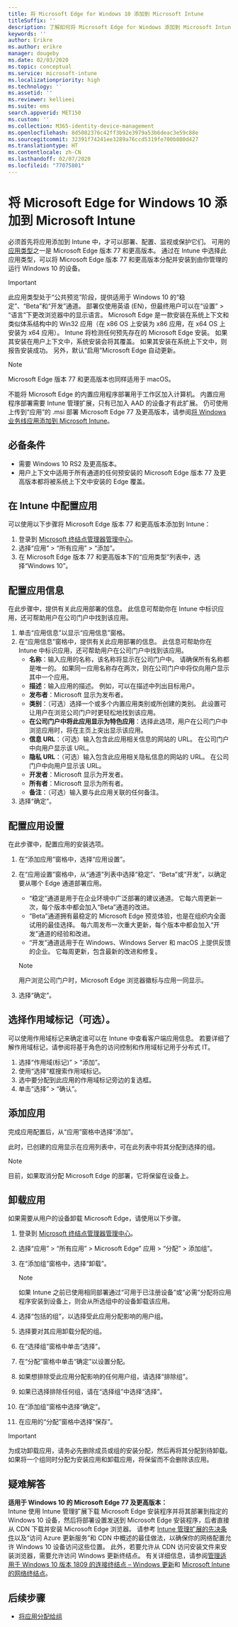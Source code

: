 ```yaml
---
title: 将 Microsoft Edge for Windows 10 添加到 Microsoft Intune
titleSuffix: ''
description: 了解如何将 Microsoft Edge for Windows 添加到 Microsoft Intune。
keywords: ''
author: Erikre
ms.author: erikre
manager: dougeby
ms.date: 02/03/2020
ms.topic: conceptual
ms.service: microsoft-intune
ms.localizationpriority: high
ms.technology: ''
ms.assetid: ''
ms.reviewer: kellieei
ms.suite: ems
search.appverid: MET150
ms.custom: ''
ms.collection: M365-identity-device-management
ms.openlocfilehash: 8d5082376c42ff3b92e3979a53b6deac3e59c88e
ms.sourcegitcommit: 32391f74241ee3289a76ccd5319fe700b800d427
ms.translationtype: HT
ms.contentlocale: zh-CN
ms.lasthandoff: 02/07/2020
ms.locfileid: "77075801"
---
```

# <a name="add-microsoft-edge-for-windows-10-to-microsoft-intune"></a>将 Microsoft Edge for Windows 10 添加到 Microsoft Intune

必须首先将应用添加到 Intune 中，才可以部署、配置、监视或保护它们。 可用的[应用类型](~/apps/apps-add.md#app-types-in-microsoft-intune)之一是 Microsoft Edge 版本 77 和更高版本。 通过在 Intune 中选择此应用类型，可以将 Microsoft Edge 版本 77 和更高版本分配并安装到由你管理的运行 Windows 10 的设备。

> [!IMPORTANT]
> 此应用类型处于“公共预览”阶段，提供适用于 Windows 10 的“稳定”、“Beta”和“开发”通道。 部署仅使用英语 (EN)，但最终用户可以在“设置” > “语言”下更改浏览器中的显示语言。 Microsoft Edge 是一款安装在系统上下文和类似体系结构中的 Win32 应用（在 x86 OS 上安装为 x86 应用，在 x64 OS 上安装为 x64 应用）。 Intune 将检测任何预先存在的 Microsoft Edge 安装。 如果其安装在用户上下文中，系统安装会将其覆盖。 如果其安装在系统上下文中，则报告安装成功。 另外，默认“启用”Microsoft Edge 自动更新。

> [!NOTE]
> Microsoft Edge 版本 77 和更高版本也同样适用于 macOS。
> 
> 不能将 Microsoft Edge 的内置应用程序部署用于工作区加入计算机。 内置应用程序部署需要 Intune 管理扩展，只有已加入 AAD 的设备才有此扩展。 仍可使用上传到“应用”的 .msi 部署 Microsoft Edge 77 及更高版本，请参阅[将 Windows 业务线应用添加到 Microsoft Intune](~/apps/lob-apps-windows.md)。

## <a name="prerequisites"></a>必备条件
- 需要 Windows 10 RS2 及更高版本。
- 用户上下文中适用于所有通道的任何预安装的 Microsoft Edge 版本 77 及更高版本都将被系统上下文中安装的 Edge 覆盖。

## <a name="configure-the-app-in-intune"></a>在 Intune 中配置应用
可以使用以下步骤将 Microsoft Edge 版本 77 和更高版本添加到 Intune：

1. 登录到 [Microsoft 终结点管理器管理中心](https://go.microsoft.com/fwlink/?linkid=2109431)。
2. 选择“应用” > “所有应用” > “添加”。
3. 在 Microsoft Edge 版本 77 和更高版本下的“应用类型”列表中，选择“Windows 10”。

## <a name="configure-app-information"></a>配置应用信息
在此步骤中，提供有关此应用部署的信息。 此信息可帮助你在 Intune 中标识应用，还可帮助用户在公司门户中找到该应用。

1. 单击“应用信息”以显示“应用信息”窗格。
2. 在“应用信息”窗格中，提供有关此应用部署的信息。 此信息可帮助你在 Intune 中标识应用，还可帮助用户在公司门户中找到该应用。
    - **名称**：输入应用的名称，该名称将显示在公司门户中。 请确保所有名称都是唯一的。 如果同一应用名称存在两次，则在公司门户中将仅向用户显示其中一个应用。
    - **描述**：输入应用的描述。 例如，可以在描述中列出目标用户。
    - **发布者**：Microsoft 显示为发布者。
    - **类别**：（可选）选择一个或多个内置应用类别或所创建的类别。 此设置可让用户在浏览公司门户时更轻松地找到该应用。
    - **在公司门户中将此应用显示为特色应用**：选择此选项，用户在公司门户中浏览应用时，将在主页上突出显示该应用。
    - **信息 URL**：（可选）输入包含此应用相关信息的网站的 URL。 在公司门户中向用户显示该 URL。
    - **隐私 URL**：（可选）输入包含此应用相关隐私信息的网站的 URL。 在公司门户中向用户显示该 URL。
    - **开发者**：Microsoft 显示为开发者。
    - **所有者**：Microsoft 显示为所有者。
    - **备注**：（可选）输入要与此应用关联的任何备注。
3. 选择“确定”。

## <a name="configure-app-settings"></a>配置应用设置
在此步骤中，配置应用的安装选项。

1. 在“添加应用”窗格中，选择“应用设置”。
2. 在“应用设置”窗格中，从“通道”列表中选择“稳定”、“Beta”或“开发”，以确定要从哪个 Edge 通道部署应用。
    - “稳定”通道是用于在企业环境中广泛部署的建议通道。 它每六周更新一次，每个版本中都会加入“Beta”通道的改进。
    - “Beta”通道拥有最稳定的 Microsoft Edge 预览体验，也是在组织内全面试用的最佳选择。 每六周发布一次重大更新，每个版本中都会加入“开发”通道的经验和改进。
    - “开发”通道适用于在 Windows、Windows Server 和 macOS 上提供反馈的企业。 它每周更新，包含最新的改进和修复。

    > [!NOTE]
    > 用户浏览公司门户时，Microsoft Edge 浏览器徽标与应用一同显示。

3.  选择“确定”。

## <a name="select-scope-tags-optional"></a>选择作用域标记（可选）。
可以使用作用域标记来确定谁可以在 Intune 中查看客户端应用信息。 若要详细了解作用域标记，请参阅将基于角色的访问控制和作用域标记用于分布式 IT。
1.  选择“作用域(标记)” > “添加”。
2.  使用“选择”框搜索作用域标记。
3.  选中要分配到此应用的作用域标记旁边的复选框。
4.  单击“选择” > “确认”。

## <a name="add-the-app"></a>添加应用
完成应用配置后，从“应用”窗格中选择“添加”。 

此时，已创建的应用显示在应用列表中，可在此列表中将其分配到选择的组。 

> [!NOTE]
> 目前，如果取消分配 Microsoft Edge 的部署，它将保留在设备上。

## <a name="uninstall-the-app"></a>卸载应用

如果需要从用户的设备卸载 Microsoft Edge，请使用以下步骤。

1. 登录到 [Microsoft 终结点管理器管理中心](https://go.microsoft.com/fwlink/?linkid=2109431)。
2. 选择“应用” > “所有应用” > Microsoft Edge” 应用 > “分配” > 添加组”。
3. 在“添加组”窗格中，选择“卸载”。

    > [!NOTE]
    > 如果 Intune 之前已使用相同部署通过“可用于已注册设备”或“必需”分配将应用程序安装到设备上，则会从所选组中的设备卸载该应用。
4. 选择“包括的组”，以选择受此应用分配影响的用户组。
5. 选择要对其应用卸载分配的组。
6. 在“选择组”窗格中单击“选择”。
7. 在“分配”窗格中单击“确定”以设置分配。
8. 如果想排除受此应用分配影响的任何用户组，请选择“排除组”。
9. 如果已选择排除任何组，请在“选择组”中选择“选择”。
10. 在“添加组”窗格中选择“确定”。
11. 在应用的“分配”窗格中选择“保存”。

> [!IMPORTANT]
> 为成功卸载应用，请务必先删除成员或组的安装分配，然后再将其分配到待卸载。 如果将一个组同时分配为安装应用和卸载应用，将保留而不会删除该应用。

## <a name="troubleshooting"></a>疑难解答
**适用于 Windows 10 的 Microsoft Edge 77 及更高版本：**<br>
Intune 使用 Intune 管理扩展下载 Microsoft Edge 安装程序并将其部署到指定的 Windows 10 设备，然后将部署设置发送到 Microsoft Edge 安装程序，后者直接从 CDN 下载并安装 Microsoft Edge 浏览器。 请参考 [Intune 管理扩展的先决条件](~/apps/intune-management-extension.md#prerequisites)以及“访问 Azure 更新服务”和 CDN 中概述的最佳做法，以确保你的网络配置允许 Windows 10 设备访问这些位置。 此外，若要允许从 CDN 访问安装文件来安装浏览器，需要允许访问 Windows 更新终结点。 有关详细信息，请参阅[管理适用于 Windows 10 版本 1809 的连接终结点 – Windows 更新](https://docs.microsoft.com/windows/privacy/manage-windows-1809-endpoints#windows-update)和 [Microsoft Intune 的网络终结点](~/fundamentals/intune-endpoints.md)。

## <a name="next-steps"></a>后续步骤
- [将应用分配给组](~/apps/apps-deploy.md)
